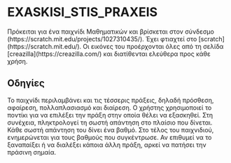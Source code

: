 # EXASKISI_STIS_PRAXEIS

<p>Πρόκειται για ένα παιχνίδι Μαθηματικών και βρίσκεται στον σύνδεσμο (https://scratch.mit.edu/projects/1027310435/). Έχει φτιαχτεί στο [scratch](https://scratch.mit.edu/). Οι εικόνες του προέρχονται όλες από τη σελίδα [creazilla](https://creazilla.com/) και διατίθενται ελεύθερα προς κάθε χρήση.</p>

## Οδηγίες 
<p>Το παιχνίδι περιλαμβάνει και τις τέσσερις πράξεις, δηλαδή πρόσθεση, αφαίρεση, πολλαπλασιασμό και διαίρεση. Ο χρήστης χρησιμοποιεί το ποντίκι για να επιλέξει την πράξη στην οποία θέλει να εξασκηθεί. Στη συνέχεια, πληκτρολογεί τη σωστή απάντηση στο πλαίσιο που δίνεται. Κάθε σωστή απάντηση του δίνει ένα βαθμό. Στο τέλος του παιχνιδιού, ενημερώνεται για τους βαθμούς που συγκέντρωσε. Αν επιθυμεί να το ξαναπαίξει ή να διαλέξει κάποια άλλη πράξη, αρκεί να πατήσει την πράσινη σημαία.</p>
